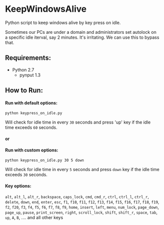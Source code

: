 # KeepWindowsAlive
Python script to keep windows alive by key press on idle.

Sometimes our PCs are under a domain and administrators set autolock on a specific idle iterval, say 2 minutes. It's irritating. We can use this to bypass that.

Requirements:
-------------
- Python 2.7
  - pynput 1.3


How to Run:
----------
#### Run with default options:
```
python keypress_on_idle.py
```
Will check for idle time in every `30` seconds and press 'up' key if the idle time exceeds `60` seconds.

#### or 

#### Run with custom options:
```
python keypress_on_idle.py 30 5 down
```
Will check for idle time in every `5` seconds and press `down` key if the idle time exceeds `30` seconds.

#### Key options:
`alt`, `alt_l`, `alt_r`, `backspace`, `caps_lock`, `cmd`, `cmd_r`, `ctrl`, `ctrl_l`, `ctrl_r`, `delete`, `down`, `end`, `enter`, `esc`, `f1`, `f10`, `f11`, `f12`, `f13`, `f14`, `f15`, `f16`, `f17`, `f18`, `f19`, `f2`, `f20`, `f3`, `f4`, `f5`, `f6`, `f7`, `f8`, `f9`, `home`, `insert`, `left`, `menu`, `num_lock`, `page_down`, `page_up`, `pause`, `print_screen`, `right`, `scroll_lock`, `shift`, `shift_r`, `space`, `tab`, `up`, `A`, `B`, .... 
and all other keys
